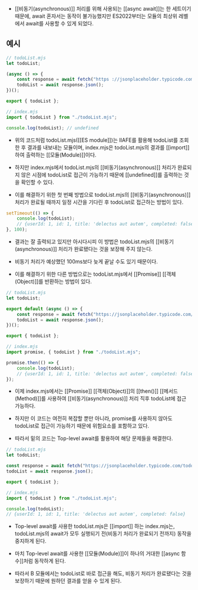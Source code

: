 - [[비동기(asynchronous)]] 처리를 위해 사용되는 [[async await]]는 한 세트이기 때문에, await 혼자서는 동작이 불가능했지만 ES2022부터는 모듈의 최상위 레벨에서 await를 사용할 수 있게 되었다.


## 예시

```js
// todoList.mjs
let todoList;

(async () => {
	const response = await fetch("https ://jsonplaceholder.typicode.com/todos/1");
	todoList = await response.json();
})();

export { todoList };

// index.mjs
import { todoList } from "./todoList.mjs";

console.log(todoList); // undefined
```

- 위의 코드처럼 todoList.mjs([[ES module]])는 IIAFE를 활용해 todoList를 조회한 후 결과를 내보내는 모듈이며, index.mjs은 todoList.mjs의 결과를 [[import]]하여 출력하는 [[모듈(Module)]]이다.

- 하지만 index.mjs에서 todoList.mjs의 [[비동기(asynchronous)]] 처리가 완료되지 않은 시점에 todoList로 접근이 가능하기 때문에 [[undefined]]를 출력하는 것을 확인할 수 있다.
- 이를 해결하기 위한 첫 번째 방법으로 todoList.mjs의 [[비동기(asynchronous)]] 처리가 완료될 때까지 일정 시간을 기다린 후 todoList로 접근하는 방법이 있다.

```js
setTimeout(() => {
	console.log(todoList); 
	// {userId: 1, id: 1, title: 'delectus aut autem', completed: false}
}, 100);
```

- 결과는 잘 출력되고 있지만 아시다시피 이 방법은 todoList.mjs의 [[비동기(asynchronous)]] 처리가 완료됐다는 것을 보장해 주지 않는다. 
- 비동기 처리가 예상했던 100ms보다 늦게 끝날 수도 있기 때문이다.

- 이를 해결하기 위한 다른 방법으로는 todoList.mjs에서 [[Promise]] [[객체(Object)]]를 반환하는 방법이 있다.

```js
// todoList.mjs
let todoList;

export default (async () => {  
	const response = await fetch("https://jsonplaceholder.typicode.com/todos/1");  
	todoList = await response.json();
})();

export { todoList };

// index.mjs
import promise, { todoList } from "./todoList.mjs";

promise.then(() => {  
	console.log(todoList); 
	// {userId: 1, id: 1, title: 'delectus aut autem', completed: false}
});
```

- 이제 index.mjs에서는 [[Promise]] [[객체(Object)]]의 [[then()]] [[메서드(Method)]]를 사용하여 [[비동기(asynchronous)]] 처리 직후 todoList에 접근 가능하다.

- 하지만 이 코드는 여전히 복잡할 뿐만 아니라, promise를 사용하지 않아도 todoList로 접근이 가능하기 때문에 위험요소를 포함하고 있다.

- 따라서 밑의 코드는 Top-level await를 활용하여 해당 문제들을 해결한다.

```js
// todoList.mjs
let todoList;

const response = await fetch("https://jsonplaceholder.typicode.com/todos/1");
todoList = await response.json();

export { todoList };

// index.mjs
import { todoList } from "./todoList.mjs";

console.log(todoList); 
// {userId: 1, id: 1, title: 'delectus aut autem', completed: false}
```

- Top-level await를 사용한 todoList.mjs은 [[import]] 하는 index.mjs는, todoList.mjs의 await가 모두 실행되기 전(비동기 처리가 완료되기 전까지) 동작을 중지하게 된다.

- 마치 Top-level await를 사용한 [[모듈(Module)]]이 하나의 거대한 [[async 함수]]처럼 동작하게 된다.
- 따라서 B 모듈에서는 todoList로 바로 접근을 해도, 비동기 처리가 완료됐다는 것을 보장하기 때문에 원하던 결과를 얻을 수 있게 된다.
